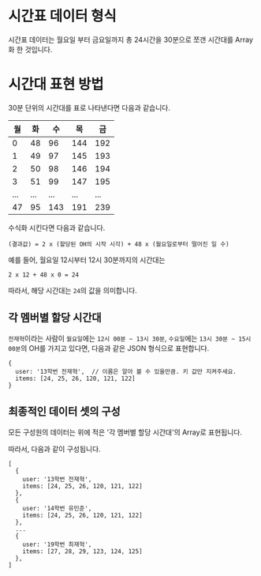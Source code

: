# 시간표 데이터 형식
시간표 데이터는 월요일 부터 금요일까지 총 24시간을 30분으로 쪼갠 시간대를 Array화 한 것입니다.

# 시간대 표현 방법

30분 단위의 시간대를 표로 나타낸다면 다음과 같습니다.

| 월 | 화 | 수 | 목 | 금 |
|---|---|---|---|---|
| 0 | 48 | 96 | 144 | 192 |
| 1 | 49 | 97 | 145 | 193 |
| 2 | 50 | 98 | 146 | 194 |
| 3 | 51 | 99 | 147 | 195 |
| ... | ... | ... | ... | ... |
| 47 | 95 | 143 | 191 | 239 |

수식화 시킨다면 다음과 같습니다.

```
(결과값) = 2 x (할당된 OH의 시작 시각) + 48 x (월요일로부터 떨어진 일 수)
```

예를 들어, 월요일 12시부터 12시 30분까지의 시간대는
```
2 x 12 + 48 x 0 = 24
```

따라서, 해당 시간대는 `24`의 값을 의미합니다.

## 각 멤버별 할당 시간대

`전재혁`이라는 사람이 `월요일`에는 `12시 00분 ~ 13시 30분`, `수요일`에는 `13시 30분 ~ 15시 00분`의 OH를 가지고 있다면, 다음과 같은 JSON 형식으로 표현합니다.

```
{
  user: '13학번 전재혁',  // 이름은 알아 볼 수 있을만큼. 키 값만 지켜주세요.
  items: [24, 25, 26, 120, 121, 122]
}
```

## 최종적인 데이터 셋의 구성

모든 구성원의 데이터는 위에 적은 '각 멤버별 할당 시간대'의 Array로 표현됩니다.

따라서, 다음과 같이 구성됩니다.

```
[
  {
    user: '13학번 전재혁',
    items: [24, 25, 26, 120, 121, 122]
  },
  {
    user: '14학번 유민준',
    items: [24, 25, 26, 120, 121, 122]
  },
  ...
  {
    user: '19학번 최재혁',
    items: [27, 28, 29, 123, 124, 125]
  },
]
```
